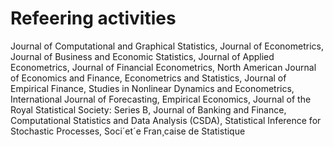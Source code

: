 # Refeering activities

Journal of Computational and Graphical Statistics, 
Journal of Econometrics, 
Journal of Business and Economic Statistics, 
Journal of Applied Econometrics, 
Journal of Financial Econometrics, 
North American Journal of Economics and Finance, 
Econometrics and Statistics, 
Journal of Empirical Finance, 
Studies in Nonlinear Dynamics and Econometrics,
International Journal of Forecasting, 
Empirical Economics, Journal of the Royal Statistical Society: Series B, 
Journal of Banking and Finance, Computational Statistics and Data Analysis (CSDA), Statistical Inference for Stochastic
Processes, Soci´et´e Fran¸caise de Statistique